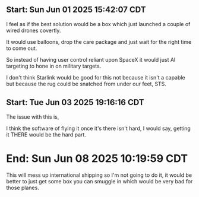 ## Start: Sun Jun 01 2025 15:42:07 CDT


I feel as if the best solution would be a box which just launched a couple of wired drones covertly. 


It would use balloons, drop the care package and just wait for the right time to come out. 


So instead of having user control reliant upon SpaceX it would just AI targeting to hone in on military targets. 


I don't think Starlink would be good for this not because it isn't a capable but because the rug could be snatched from under our feet, STS. 


## Start: Tue Jun 03 2025 19:16:16 CDT

The issue with this is, 


I think the software of flying it once it's there isn't hard, I would say, getting it THERE would be the hard part. 


# End: Sun Jun 08 2025 10:19:59 CDT


This will mess up international shipping so I'm not going to do it, it would be better to just get some box you can smuggle in which would be very bad for those planes.
